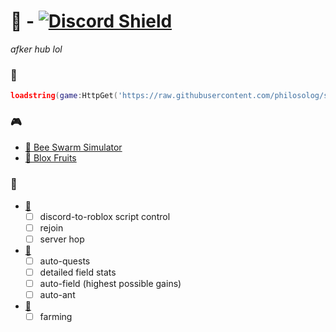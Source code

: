 # 🌙 - [![Discord Shield](https://discordapp.com/api/guilds/999739236381118464/widget.png)](https://discord.gg/aVgrSFCHpu)
*afker hub lol*
### 🧵
```lua
loadstring(game:HttpGet('https://raw.githubusercontent.com/philosolog/sleepy/main/loader.lua'))()
```
### 🎮
- [🐝 Bee Swarm Simulator](https://www.roblox.com/games/1537690962)
- [🍈 Blox Fruits](https://www.roblox.com/games/2753915549)

### 📝
- [🌙](https://github.com/philosolog/sleepy)
	- [ ] discord-to-roblox script control
    - [ ] rejoin
    - [ ] server hop
- [🐝](https://www.roblox.com/games/1537690962)
	- [ ] auto-quests
	- [ ] detailed field stats
	- [ ] auto-field (highest possible gains)
	- [ ] auto-ant
- [🍈](https://www.roblox.com/games/2753915549)
	- [ ] farming